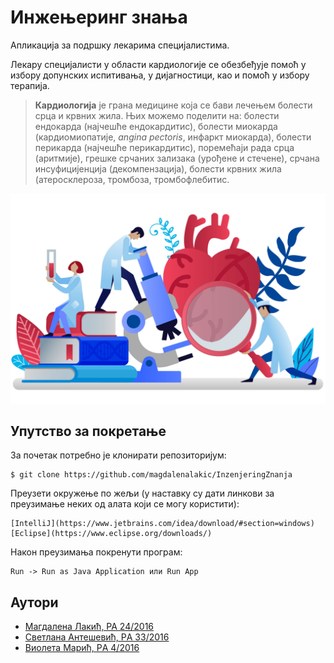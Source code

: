 # Инжењеринг знања

Апликација за подршку лекарима специјалистима.

Лекару специјалисти у области кардиологије се обезбеђује помоћ у избору допунских испитивања, у дијагностици, као и помоћ у избору терапија.


>**Кардиологија** је грана медицине која се бави лечењем болести срца и крвних жила. Њих можемо поделити на: болести ендокарда (најчешће ендокардитис), болести миокарда (кардиомиопатије, *angina pectoris*, инфаркт миокарда), болести перикарда (најчешће перикардитис), поремећаји рада срца (аритмије), грешке срчаних зализака (урођене и стечене), срчана инсуфицијенција (декомпензација), болести крвних жила (атеросклероза, тромбоза, тромбофлебитис.


![Cardiology Logo](Cardiology.jpg)


## Упутство за покретање

За почетак потребно је клонирати репозиторијум:
```
$ git clone https://github.com/magdalenalakic/InzenjeringZnanja
```
Преузети окружење по жељи (у наставку су дати линкови за преузимање неких од алата који се могу користити):
```
[IntelliJ](https://www.jetbrains.com/idea/download/#section=windows)
[Eclipse](https://www.eclipse.org/downloads/)
```
Након преузимања покренути програм:
```
Run -> Run as Java Application или Run App

```

## Аутори

* [Магдалена Лакић, РА 24/2016](https://github.com/magdalenalakic)
* [Светлана Антешевић, РA 33/2016](https://github.com/SvetlanaAnt)
* [Виолета Марић, РA 4/2016](https://github.com/violetamaric)




